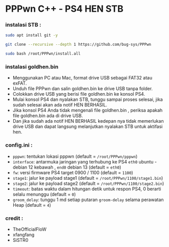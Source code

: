 # PPPwn C++ - PS4 HEN STB

### instalasi STB :
```sh
sudo apt install git -y
```
```sh
git clone --recursive --depth 1 https://github.com/bug-sys/PPPwn
```
```sh
sudo bash /root/PPPwn/install.all
```

### instalasi goldhen.bin
- Menggunakan PC atau Mac, format drive USB sebagai FAT32 atau exFAT.
- Unduh file PPPwn dan salin goldhen.bin ke drive USB tanpa folder.
- Colokkan drive USB yang berisi file goldhen.bin ke konsol PS4.
- Mulai konsol PS4 dan nyalakan STB, tunggu sampai proses selesai, jika sudah selesai akan ada notif HEN BERHASIL.
- Jika konsol PS4 Anda tidak mengenali file goldhen.bin , periksa apakah file goldhen.bin ada di drive USB.
- Dan jika sudah ada notif HEN BERHASIL kedepan nya tidak memerlukan drive USB dan dapat langsung melanjutkan nyalakan STB untuk aktifasi hen.

### config.ini :
- `pppwn`: tentukan lokasi pppwn (default = `/root/PPPwn/pppwn`)
- `interface`: antarmuka jaringan yang terhubung ke PS4 `eth0` ubuntu - debian 12 kebawah , `end0` debian 13 (default = `eth0`)
- `fw`: versi firmware PS4 target 0900 / 1100 (default = `1100`)
- `stage1`: jalur ke payload stage1 (default = `/root/PPPwn/1100/stage1.bin`)
- `stage2`: jalur ke payload stage2 (default = `/root/PPPwn/1100/stage2.bin`)
- `timeout`: batas waktu dalam hitungan detik untuk respon PS4, 0 berarti selalu menunggu (default = `0`)
- `groom_delay`: tunggu 1 md setiap putaran `groom-delay` selama perawatan Heap (default = `4`)

### credit :
- TheOfficialFloW
- xfangfang
- SiSTR0
